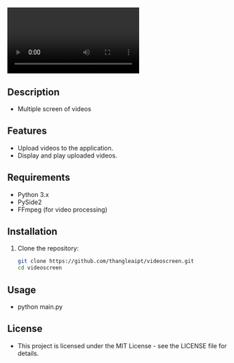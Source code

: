 # <Video Screen>

## Description
- Multiple screen of videos

## Features
- Upload videos to the application.
- Display and play uploaded videos.

## Requirements
- Python 3.x
- PySide2
- FFmpeg (for video processing)

## Installation
1. Clone the repository:
   ```bash
   git clone https://github.com/thangleaipt/videoscreen.git
   cd videoscreen

## Usage
- python main.py

## License
- This project is licensed under the MIT License - see the LICENSE file for details.
